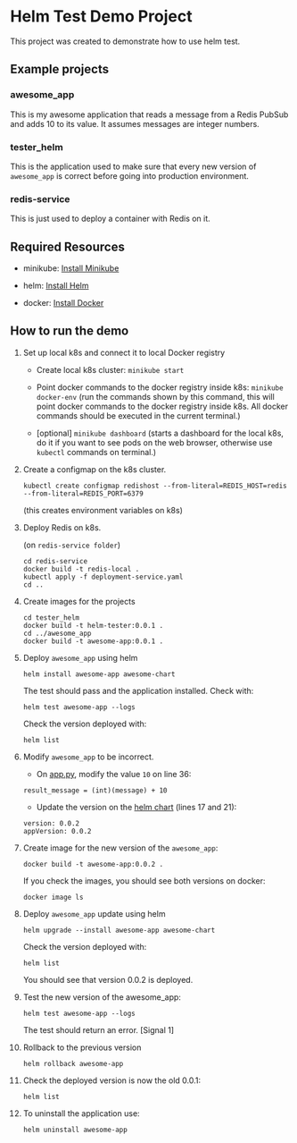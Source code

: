 # Helm Test Demo Project

This project was created to demonstrate how to use helm test.

## Example projects

### awesome_app

This is my awesome application that reads a message from a Redis PubSub and 
adds 10 to its value. It assumes messages are integer numbers.

### tester_helm

This is the application used to make sure that every new version of 
`awesome_app` is correct before going into production environment.

### redis-service

This is just used to deploy a container with Redis on it.

## Required Resources

* minikube: [Install Minikube](https://kubernetes.io/docs/tasks/tools/install-minikube/)

* helm: [Install Helm](https://helm.sh/docs/intro/install/)

* docker: [Install Docker](https://docs.docker.com/get-docker/)

## How to run the demo

1. Set up local k8s and connect it to local Docker registry
    
    * Create local k8s cluster: `minikube start`

    * Point docker commands to the docker registry inside k8s: `minikube docker-env` 
(run the commands shown by this command, this will point docker commands to 
the docker registry inside k8s. All docker commands should be executed in the 
current terminal.)

    * [optional] `minikube dashboard`  (starts a dashboard for the local k8s, do it
if you want to see pods on the web browser, otherwise use `kubectl` commands
on terminal.)

2. Create a configmap on the k8s cluster.

    `kubectl create configmap redishost --from-literal=REDIS_HOST=redis  --from-literal=REDIS_PORT=6379`

    (this creates environment variables on k8s)

3. Deploy Redis on k8s.

    (on `redis-service folder`)
    ```
    cd redis-service
    docker build -t redis-local .
    kubectl apply -f deployment-service.yaml
    cd ..
    ```

4. Create images for the projects
    ```
    cd tester_helm
    docker build -t helm-tester:0.0.1 .
    cd ../awesome_app
    docker build -t awesome-app:0.0.1 .
    ```

5. Deploy `awesome_app` using helm
    ```
    helm install awesome-app awesome-chart
    ```

    The test should pass and the application installed. Check with:
    ```
    helm test awesome-app --logs
    ```

    Check the version deployed with:
    ```
    helm list
    ```

6. Modify `awesome_app` to be incorrect.
    * On [app.py](awesome_app/app.py), modify the value `10` on line 36:
    ```
    result_message = (int)(message) + 10
    ```

    * Update the version on the [helm chart](awesome_app/charts/Chart.yaml) (lines 17 and 21):
    ```
    version: 0.0.2
    appVersion: 0.0.2
    ```

7. Create image for the new version of the `awesome_app`:
    ```
    docker build -t awesome-app:0.0.2 .
    ```

    If you check the images, you should see both versions on docker:
    ```
    docker image ls
    ```

8. Deploy `awesome_app` update using helm
    ```
    helm upgrade --install awesome-app awesome-chart
    ```

    Check the version deployed with:
    ```
    helm list
    ```
    You should see that version 0.0.2 is deployed.

9. Test the new version of the awesome_app:
    ```
    helm test awesome-app --logs
    ```
    
    The test should return an error. [Signal 1]

10. Rollback to the previous version
    ```
    helm rollback awesome-app
    ```

11. Check the deployed version is now the old 0.0.1:
    ```
    helm list
    ```

12. To uninstall the application use:
    ```
    helm uninstall awesome-app
    ```

